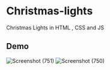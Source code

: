 # Christmas-lights
Christmas Lights in HTML , CSS and JS
## Demo
![Screenshot (751)](https://user-images.githubusercontent.com/75971776/149541120-39d9547f-6314-40e2-af0f-ba3d4eb77525.png)
![Screenshot (750)](https://user-images.githubusercontent.com/75971776/149541153-9860909b-c40d-4d9e-8d35-0bacb93de006.png)
